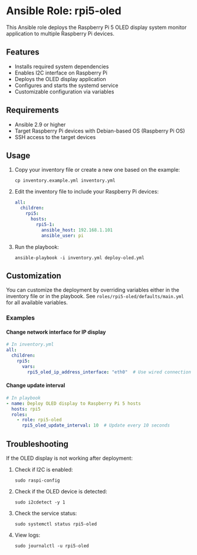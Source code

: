 # Ansible Role: rpi5-oled

This Ansible role deploys the Raspberry Pi 5 OLED display system monitor application to multiple Raspberry Pi devices.

## Features

- Installs required system dependencies
- Enables I2C interface on Raspberry Pi
- Deploys the OLED display application
- Configures and starts the systemd service
- Customizable configuration via variables

## Requirements

- Ansible 2.9 or higher
- Target Raspberry Pi devices with Debian-based OS (Raspberry Pi OS)
- SSH access to the target devices

## Usage

1. Copy your inventory file or create a new one based on the example:
   ```
   cp inventory.example.yml inventory.yml
   ```

2. Edit the inventory file to include your Raspberry Pi devices:
   ```yaml
   all:
     children:
       rpi5:
         hosts:
           rpi5-1:
             ansible_host: 192.168.1.101
             ansible_user: pi
   ```

3. Run the playbook:
   ```
   ansible-playbook -i inventory.yml deploy-oled.yml
   ```

## Customization

You can customize the deployment by overriding variables either in the inventory file or in the playbook. See `roles/rpi5-oled/defaults/main.yml` for all available variables.

### Examples

#### Change network interface for IP display

```yaml
# In inventory.yml
all:
  children:
    rpi5:
      vars:
        rpi5_oled_ip_address_interface: "eth0"  # Use wired connection
```

#### Change update interval

```yaml
# In playbook
- name: Deploy OLED display to Raspberry Pi 5 hosts
  hosts: rpi5
  roles:
    - role: rpi5-oled
      rpi5_oled_update_interval: 10  # Update every 10 seconds
```

## Troubleshooting

If the OLED display is not working after deployment:

1. Check if I2C is enabled:
   ```
   sudo raspi-config
   ```

2. Check if the OLED device is detected:
   ```
   sudo i2cdetect -y 1
   ```

3. Check the service status:
   ```
   sudo systemctl status rpi5-oled
   ```

4. View logs:
   ```
   sudo journalctl -u rpi5-oled
   ```
